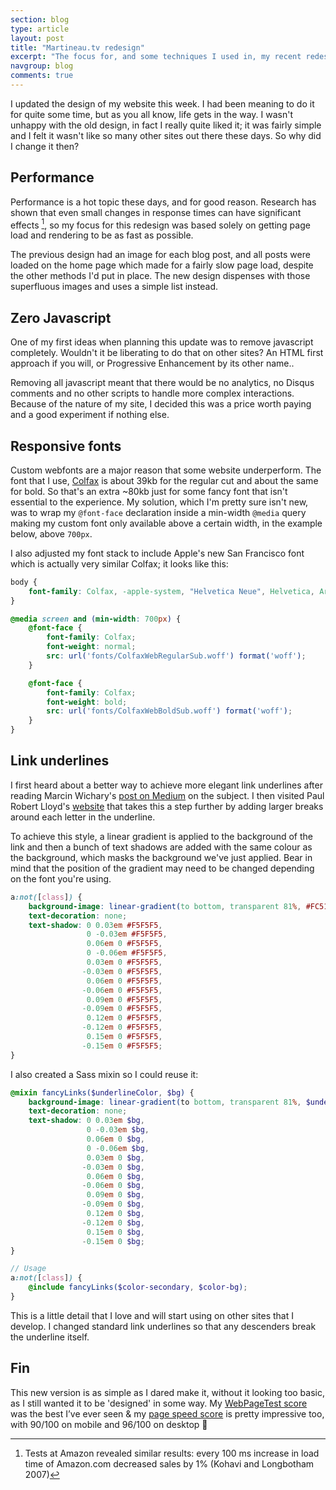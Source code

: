 ```yaml
---
section: blog
type: article
layout: post
title: "Martineau.tv redesign"
excerpt: "The focus for, and some techniques I used in, my recent redesign"
navgroup: blog
comments: true
---
```

I updated the design of my website this week. I had been meaning to do it for quite some time, but as you all know, life gets in the way. I wasn't unhappy with the old design, in fact I really quite liked it; it was fairly simple and I felt it wasn't like so many other sites out there these days. So why did I change it then?

## Performance
Performance is a hot topic these days, and for good reason. Research has shown that even small changes in response times can have significant effects [^1], so my focus for this redesign was based solely on getting page load and rendering to be as fast as possible.

The previous design had an image for each blog post, and all posts were loaded on the home page which made for a fairly slow page load, despite the other methods I'd put in place. The new design dispenses with those superfluous images and uses a simple list instead.

## Zero Javascript
One of my first ideas when planning this update was to remove javascript completely. Wouldn't it be liberating to do that on other sites? An HTML first approach if you will, or Progressive Enhancement by its other name..

Removing all javascript meant that there would be no analytics, no Disqus comments and no other scripts to handle more complex interactions. Because of the nature of my site, I decided this was a price worth paying and a good experiment if nothing else.

## Responsive fonts
Custom webfonts are a major reason that some website underperform. The font that I use, [Colfax](https://processtypefoundry.com/fonts/colfax/) is about 39kb for the regular cut and about the same for bold. So that's an extra ~80kb just for some fancy font that isn't essential to the experience. My solution, which I'm pretty sure isn't new, was to wrap my `@font-face` declaration inside a min-width `@media` query making my custom font only available above a certain width, in the example below, above `700px`.

I also adjusted my font stack to include Apple's new San Francisco font which is actually very similar Colfax; it looks like this:

```css
body {
	font-family: Colfax, -apple-system, "Helvetica Neue", Helvetica, Arial, sans-serif;
}
```

```css
@media screen and (min-width: 700px) {
	@font-face {
		font-family: Colfax;
		font-weight: normal;
		src: url('fonts/ColfaxWebRegularSub.woff') format('woff');
	}

	@font-face {
		font-family: Colfax;
		font-weight: bold;
		src: url('fonts/ColfaxWebBoldSub.woff') format('woff');
	}
}
```

## Link underlines
I first heard about a better way to achieve more elegant link underlines after reading Marcin Wichary's [post on Medium](https://medium.com/designing-medium/crafting-link-underlines-on-medium-7c03a9274f9#.sigdjkj11) on the subject. I then visited Paul Robert Lloyd's [website](https://paulrobertlloyd.com/) that takes this a step further by adding larger breaks around each letter in the underline.

To achieve this style, a linear gradient is applied to the background of the link and then a bunch of text shadows are added with the same colour as the background, which masks the background we've just applied. Bear in mind that the position of the gradient may need to be changed depending on the font you're using.

```css
a:not([class]) {
	background-image: linear-gradient(to bottom, transparent 81%, #FC5185 81%, #FC5185 85.5%, transparent 85.5%);
	text-decoration: none;
	text-shadow: 0 0.03em #F5F5F5,
	             0 -0.03em #F5F5F5,
	             0.06em 0 #F5F5F5,
	             0 -0.06em #F5F5F5,
	             0.03em 0 #F5F5F5,
	            -0.03em 0 #F5F5F5,
	             0.06em 0 #F5F5F5,
	            -0.06em 0 #F5F5F5,
	             0.09em 0 #F5F5F5,
	            -0.09em 0 #F5F5F5,
	             0.12em 0 #F5F5F5,
	            -0.12em 0 #F5F5F5,
	             0.15em 0 #F5F5F5,
	            -0.15em 0 #F5F5F5;
}
```

I also created a Sass mixin so I could reuse it:

```scss
@mixin fancyLinks($underlineColor, $bg) {
	background-image: linear-gradient(to bottom, transparent 81%, $underlineColor 81%, $underlineColor 85.5%, transparent 85.5%);
	text-decoration: none;
	text-shadow: 0 0.03em $bg,
	             0 -0.03em $bg,
	             0.06em 0 $bg,
	             0 -0.06em $bg,
	             0.03em 0 $bg,
	            -0.03em 0 $bg,
	             0.06em 0 $bg,
	            -0.06em 0 $bg,
	             0.09em 0 $bg,
	            -0.09em 0 $bg,
	             0.12em 0 $bg,
	            -0.12em 0 $bg,
	             0.15em 0 $bg,
	            -0.15em 0 $bg;
}

// Usage
a:not([class]) {
	@include fancyLinks($color-secondary, $color-bg);
}
```

This is a little detail that I love and will start using on other sites that I develop. I changed standard link underlines so that any descenders break the underline itself.

## Fin
This new version is as simple as I dared make it, without it looking too basic, as I still wanted it to be 'designed' in some way. My [WebPageTest score](http://www.webpagetest.org/result/160420_GW_BC8/) was the best I’ve ever seen & my [page speed score](https://developers.google.com/speed/pagespeed/insights/?url=martineau.tv&tab=desktop) is pretty impressive too, with 90/100 on mobile and 96/100 on desktop 🎉

[^1]: Tests at Amazon revealed similar results: every 100 ms increase in load time of Amazon.com decreased sales by 1% (Kohavi and Longbotham 2007)
